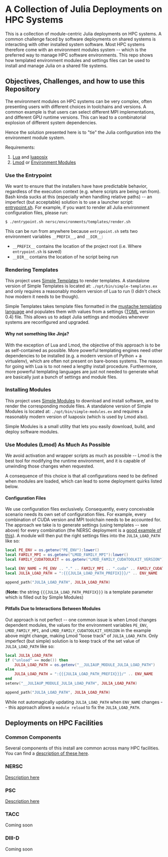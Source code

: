 # A Collection of Julia Deployments on HPC Systems

This is a collection of module-centric Julia deployments on HPC systems. A
common challenge faced by software deployments on shared systems is interacting
with other installed system software. Most HPC systems therefore come with an
environment modules system -- which is the preferred way to manage HPC software
environments. This repo shows how templated environment modules and settings
files can be used to install and manage Julia on a shared file systems.

## Objectives, Challenges, and how to use this Repository

The environment modules on HPC systems can be very complex, often presenting
users with different choices in toolchains and versions. A common example is
that users can select different MPI implementations, and different GPU runtime
versions. This can lead to a combinatorial explosion of different system
dependencies.

Hence the solution presented here is to "tie" the Julia configuration into the
environment module system.

Requirements:
1. [Lua](https://www.lua.org/download.html) and
   [luaposix](https://github.com/luaposix/luaposix)
2. [Lmod](https://lmod.readthedocs.io/en/latest/030_installing.html) or
   [Environment Modules](https://modules.readthedocs.io/en/latest/INSTALL.html)

### Use the Entrypoint

We want to ensure that the installers have have predictable behavior,
regardless of the execution context (e.g. where scripts are being run from).
Bash kinda sucks at this (especially when handling relative paths) -- an
imperfect (but acceptable) solution is to use a launcher script:
[entrypoint.sh](./entrypoint.sh). For example, if you want to render all Julia
environment configuration files, please run:
```
$ ./entrypoint.sh nersc/environments/templates/render.sh 
```
This can be run from anywhere because `entrypoint.sh` sets two environment
variables `__PREFIX__`, and `__DIR__`:
* `__PREFIX__` contains the location of the project root (i.e. Where
`entrypoint.sh` is saved)
* `__DIR__` contains the location of he script being run

### Rendering Templates

This project uses [Simple
Templates](https://gitlab.blaschke.science/nersc/simple-templates) to render
templates. A standalone version of Simple Templates is located at:
`./opt/bin/simple-templates.ex` and only requires a reasonably modern version
of Lua to run (I didn't check how modern it needs to be though).

Simple Templates takes template files formatted in the [mustache templating
language](https://mustache.github.io/) and populates them with values from a
settings ([TOML](https://toml.io/en/) version 0.4) file. This allows us to
adapt Julia settings and modules whenever systems are reconfigured and
upgraded.

#### Why not something like Jinja?

With the exception of Lua and Lmod, the objective of this approach is to be as
self-contained as possible. More powerful templating engines need other
dependencies to be installed (e.g. a modern version of Python + a virtualenv),
which are often not present on bare-bones systems. The reason for going with
Lua is to not need a lengthy install procedure. Furthermore, more powerful
templating languages are just not needed to generate what are basically just a
bunch of settings and module files.

### Installing Modules

This project uses [Simple
Modules](https://gitlab.blaschke.science/nersc/simple-modules) to download and
install software, and to render the corresponding module files. A standalone
version of Simple Modules is located at: `./opt/bin/simple-modules.ex` and
requires a reasonably modern version of luaposix (which is used by Lmod also).

Simple Modules is a small utility that lets you easily download, build, and
deploy software modules.

### Use Modules (Lmod) As Much As Possible

We avoid activation and wrapper scripts as much as possible -- Lmod is the best
tool for modifying the runtime environment, and it is capable of unwinding
those changes when requested.

A consequence of this choice is that all configurations need to be defined when
modules are loaded, which can lead to some deployment quirks listed below.

#### Configuration Files

We use configuration files exclusively. Consequently, every conceivable
scenario needs its own set of configuration files. For example, every
combination of CUDA version and MPI toolchain needs to be accounted for. The
approach we take is to generate settings (using templates -- see above) for
every combination (the NERSC deployment is a [good example of
this](./nersc/environments/rendered/)). A module will then put the right
settings files into the `JULIA_LOAD_PATH` like so:
```lua
local PE_ENV = os.getenv("PE_ENV"):lower()
local FAMILY_MPI = os.getenv("LMOD_FAMILY_MPI"):lower()
local FAMILY_CUDATOOLKIT = os.getenv("LMOD_FAMILY_CUDATOOLKIT_VERSION"):lower()

local ENV_NAME = PE_ENV .. "." .. FAMILY_MPI .. ".cuda" .. FAMILY_CUDATOOLKIT
local JULIA_LOAD_PATH = ":{{{JULIA_LOAD_PATH_PREFIX}}}/" .. ENV_NAME

append_path("JULIA_LOAD_PATH", JULIA_LOAD_PATH)
```
(**Note:** the string `{{{JULIA_LOAD_PATH_PREFIX}}}` is a template parameter
which is filled out by Simple Modules)

#### Pitfalls Due to Interactions Between Modules

Out approach is not perfect -- one common issue is when Lmod changes dependent
modules, the values for the environment variables `PE_ENV`, `LMOD_FAMILY_MPI`,
and `LMOD_FAMILY_CUDATOOLKIT_VERSION` in the example above might change, making
Lmod "loose track" of `JULIA_LOAD_PATH`. Only imperfect (but simple) solution
is to keep track of the set value of `JULIA_LOAD_PATH` like so:
```lua
local JULIA_LOAD_PATH
if ("unload" == mode()) then
    JULIA_LOAD_PATH = os.getenv("__JULIAUP_MODULE_JULIA_LOAD_PATH")
else
    JULIA_LOAD_PATH = ":{{{JULIA_LOAD_PATH_PREFIX}}}/" .. ENV_NAME
end
setenv("__JULIAUP_MODULE_JULIA_LOAD_PATH", JULIA_LOAD_PATH)

append_path("JULIA_LOAD_PATH", JULIA_LOAD_PATH)
```
While not automagically updating `JULIA_LOAD_PATH` when `ENV_NAME` changes --
this approach allows a `module reload` to fix the `JULIA_LOAD_PATH`.

## Deployments on HPC Facilities

### Common Components

Several components of this install are common across many HPC facilities. You
can find a [description of these here](./common/README.md).

### NERSC

[Description here](./nersc/README.md)

### PSC

[Description here](./psc/README.md)

### TACC

Coming soon

### DIII-D

Coming soon

